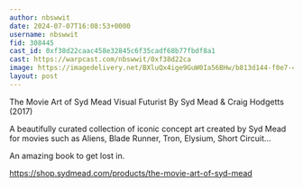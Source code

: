 ```yaml
---
author: nbswwit
date: 2024-07-07T16:08:53+0000
username: nbswwit
fid: 308445
cast_id: 0xf38d22caac458e32845c6f35cadf68b77fbdf8a1
cast: https://warpcast.com/nbswwit/0xf38d22ca
image: https://imagedelivery.net/BXluQx4ige9GuW0Ia56BHw/b813d144-f0e7-4d2f-7201-0c0961c63b00/original
layout: post
---
```

The Movie Art of Syd Mead Visual Futurist By Syd Mead & Craig Hodgetts (2017)  
  
A beautifully curated collection of iconic concept art created by Syd Mead for movies such as Aliens, Blade Runner, Tron, Elysium, Short Circuit...  
  
An amazing book to get lost in.  
  
https://shop.sydmead.com/products/the-movie-art-of-syd-mead  

<img src='https://imagedelivery.net/BXluQx4ige9GuW0Ia56BHw/b813d144-f0e7-4d2f-7201-0c0961c63b00/original' alt='' referrerpolicy='no-referrer'/>
<img src='https://imagedelivery.net/BXluQx4ige9GuW0Ia56BHw/dbe01c10-efe0-461a-0c18-523e31948c00/original' alt='' referrerpolicy='no-referrer'/>
